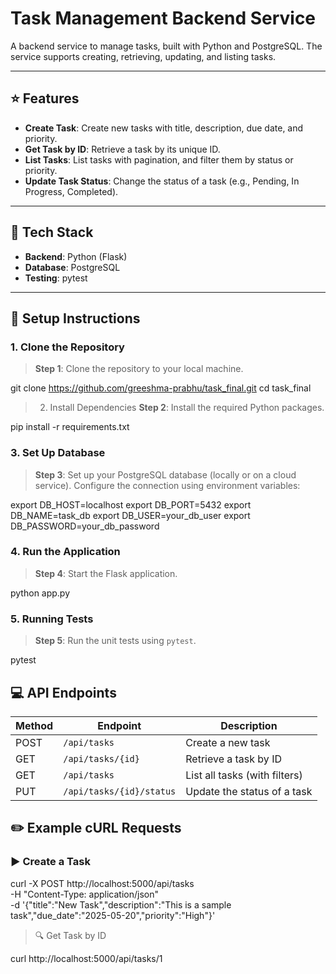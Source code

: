 # Task Management Backend Service

A backend service to manage tasks, built with Python and PostgreSQL. The service supports creating, retrieving, updating, and listing tasks.

---

## :star: Features

- **Create Task**: Create new tasks with title, description, due date, and priority.
- **Get Task by ID**: Retrieve a task by its unique ID.
- **List Tasks**: List tasks with pagination, and filter them by status or priority.
- **Update Task Status**: Change the status of a task (e.g., Pending, In Progress, Completed).

---

## :wrench: Tech Stack

- **Backend**: Python (Flask)
- **Database**: PostgreSQL
- **Testing**: pytest

---
## :memo: Setup Instructions

### 1. Clone the Repository

> **Step 1**: Clone the repository to your local machine.


git clone https://github.com/greeshma-prabhu/task_final.git
cd task_final

> 2. Install Dependencies
**Step 2**: Install the required Python packages.



pip install -r requirements.txt

### 3. Set Up Database

> **Step 3**: Set up your PostgreSQL database (locally or on a cloud service). Configure the connection using environment variables:


export DB_HOST=localhost
export DB_PORT=5432
export DB_NAME=task_db
export DB_USER=your_db_user
export DB_PASSWORD=your_db_password

### 4. Run the Application

> **Step 4**: Start the Flask application.


python app.py

### 5. Running Tests

> **Step 5**: Run the unit tests using `pytest`.


pytest

## :computer: API Endpoints

| Method | Endpoint                      | Description                     |
|--------|-------------------------------|---------------------------------|
| POST   | `/api/tasks`                 | Create a new task               |
| GET    | `/api/tasks/{id}`            | Retrieve a task by ID           |
| GET    | `/api/tasks`                 | List all tasks (with filters)   |
| PUT    | `/api/tasks/{id}/status`     | Update the status of a task     |

## :pencil2: Example cURL Requests

### ▶️ Create a Task

curl -X POST http://localhost:5000/api/tasks \
-H "Content-Type: application/json" \
-d '{"title":"New Task","description":"This is a sample task","due_date":"2025-05-20","priority":"High"}'

>🔍 Get Task by ID


curl http://localhost:5000/api/tasks/1
